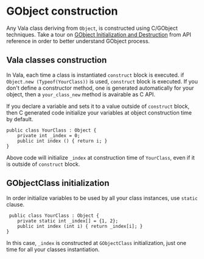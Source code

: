 # GObject construction

Any Vala class deriving from `Object`, is constructed using C/GObject techniques. Take a tour on [GObject Initialization and Destruction](https://developer.gnome.org/gobject/stable/gtype-instantiable-classed.html#gtype-instantiable-classed-init-done) from API reference in order to better understand GObject process.

## Vala classes construction

In Vala, each time a class is instantiated `construct` block is executed.  if `Object.new (Typeof(YourClass))` is used, `construct` block is executed. If you don't define a constructor method, one is generated automatically for your object, then a `your_class_new` method is avairable as C API.

If you declare a variable and sets it to a value outside of `construct` block, then C generated code initialize your variables at object construction time by default.

```
public class YourClass : Object {
    private int _index = 0;
    public int index () { return i; }
}
```

Above code will initialize `_index` at construction time of `YourClass`, even if it is outside of `construct` block.

## GObjectClass initialization

In order initialize variables to be used by all your class instances, use `static` clause.

```
 public class YourClass : Object {
    private static int _index[] = {1, 2};
    public int index (int i) { return _index[i]; }
}
```

In this case, `_index` is constructed at `GObjectClass` initialization, just one time for all your classes instantiation.



